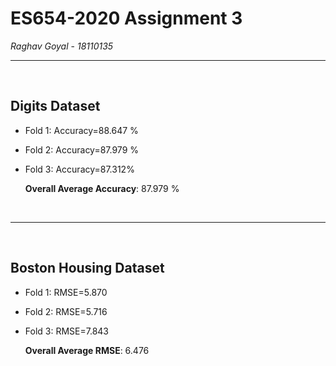 # ES654-2020 Assignment 3

*Raghav Goyal* - *18110135*

------

<br>


## Digits Dataset
- Fold 1: Accuracy=88.647 %
- Fold 2: Accuracy=87.979 %
- Fold 3: Accuracy=87.312%

    **Overall Average Accuracy**: 87.979 %


<br>
<hr>
<br>

## Boston Housing Dataset
- Fold 1: RMSE=5.870
- Fold 2: RMSE=5.716
- Fold 3: RMSE=7.843

    **Overall Average RMSE**: 6.476
